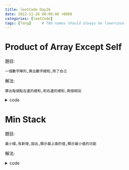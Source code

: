 ```yaml
---
title: leetCode Day26
date: 2022-11-26 00:00:00 +0800
categories: [leetCode]
tags: [Tang]     # TAG names should always be lowercase
---
```


# Product of Array Except Self

題目:

    一個數字陣列,算出數字總和,除了自己



解法:

    算出每個點左邊的總和,和右邊的總和,兩個相加


<details> <summary>code</summary>
<pre><code>
func productExceptSelf(nums []int) []int {
    length := len(nums)
    result := make([]int, length)
    
    result[0] = 1
    for i := 1; i < length; i++ {
        result[i] = result[i - 1] * nums[i - 1]
    }
    
    right := 1
    for i :=  length - 1; i >= 0; i-- {
        result[i] *= right
        right *= nums[i]
    }
    
    return result
}
</code></pre>
</details>


# Min Stack

題目:

    最小棧,有新增,拋出,顯示最上面的值,顯示最小值的功能



解法:

    


<details> <summary>code</summary>
<pre><code>
type HeadStack struct {
    Val int
    Min int
    Next *HeadStack
}

func NewHeadStack(val int, min int, stack *HeadStack) *HeadStack {
    return &HeadStack{
        Val: val,
        Min: min,
        Next: stack,
    }
}

type MinStack struct {
    head *HeadStack
}


func Constructor() MinStack {
    return MinStack{head: nil}
}


func (this *MinStack) Push(val int)  {
    if this.head == nil {
        this.head = NewHeadStack(val, val, nil)
    } else {
        this.head = NewHeadStack(val, min(val, this.head.Min), this.head)
    }
}


func (this *MinStack) Pop()  {
    this.head = this.head.Next
}


func (this *MinStack) Top() int {
    return this.head.Val
}


func (this *MinStack) GetMin() int {
    return this.head.Min
}

func min(a int, b int) int {
    if a > b {
        return b
    }
    return a
}


/**
 * Your MinStack object will be instantiated and called as such:
 * obj := Constructor();
 * obj.Push(val);
 * obj.Pop();
 * param_3 := obj.Top();
 * param_4 := obj.GetMin();
 */
</code></pre>
</details>